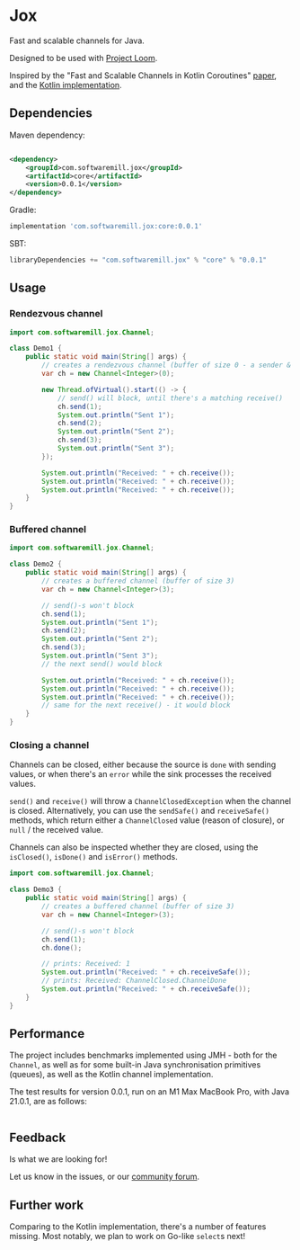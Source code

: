 # Jox

Fast and scalable channels for Java.

Designed to be used with [Project Loom](https://openjdk.org/projects/loom/).

Inspired by the "Fast and Scalable Channels in Kotlin Coroutines" [paper](https://arxiv.org/abs/2211.04986), and
the [Kotlin implementation](https://github.com/Kotlin/kotlinx.coroutines/blob/master/kotlinx-coroutines-core/common/src/channels/BufferedChannel.kt).

## Dependencies

Maven dependency:

```xml

<dependency>
    <groupId>com.softwaremill.jox</groupId>
    <artifactId>core</artifactId>
    <version>0.0.1</version>
</dependency>
```

Gradle:

```groovy
implementation 'com.softwaremill.jox:core:0.0.1'
```

SBT:

```scala
libraryDependencies += "com.softwaremill.jox" % "core" % "0.0.1"
```

## Usage

### Rendezvous channel

```java
import com.softwaremill.jox.Channel;

class Demo1 {
    public static void main(String[] args) {
        // creates a rendezvous channel (buffer of size 0 - a sender & receiver must meet to pass a value)
        var ch = new Channel<Integer>(0);

        new Thread.ofVirtual().start(() -> {
            // send() will block, until there's a matching receive()
            ch.send(1);
            System.out.println("Sent 1");
            ch.send(2);
            System.out.println("Sent 2");
            ch.send(3);
            System.out.println("Sent 3");
        });

        System.out.println("Received: " + ch.receive());
        System.out.println("Received: " + ch.receive());
        System.out.println("Received: " + ch.receive());
    }
}
```

### Buffered channel

```java
import com.softwaremill.jox.Channel;

class Demo2 {
    public static void main(String[] args) {
        // creates a buffered channel (buffer of size 3)
        var ch = new Channel<Integer>(3);

        // send()-s won't block
        ch.send(1);
        System.out.println("Sent 1");
        ch.send(2);
        System.out.println("Sent 2");
        ch.send(3);
        System.out.println("Sent 3");
        // the next send() would block

        System.out.println("Received: " + ch.receive());
        System.out.println("Received: " + ch.receive());
        System.out.println("Received: " + ch.receive());
        // same for the next receive() - it would block
    }
}
```

### Closing a channel

Channels can be closed, either because the source is `done` with sending values, or when there's an `error` while
the sink processes the received values.

`send()` and `receive()` will throw a `ChannelClosedException` when the channel is closed. Alternatively, you can
use the `sendSafe()` and `receiveSafe()` methods, which return either a `ChannelClosed` value (reason of closure),
or `null` / the received value.

Channels can also be inspected whether they are closed, using the `isClosed()`, `isDone()` and `isError()` methods.

```java
import com.softwaremill.jox.Channel;

class Demo3 {
    public static void main(String[] args) {
        // creates a buffered channel (buffer of size 3)
        var ch = new Channel<Integer>(3);

        // send()-s won't block
        ch.send(1);
        ch.done();

        // prints: Received: 1
        System.out.println("Received: " + ch.receiveSafe());
        // prints: Received: ChannelClosed.ChannelDone
        System.out.println("Received: " + ch.receiveSafe());
    }
}
```

## Performance

The project includes benchmarks implemented using JMH - both for the `Channel`, as well as for some built-in Java
synchronisation primitives (queues), as well as the Kotlin channel implementation.

The test results for version 0.0.1, run on an M1 Max MacBook Pro, with Java 21.0.1, are as follows:

```

```

## Feedback

Is what we are looking for!

Let us know in the issues, or our [community forum](https://softwaremill.community/c/open-source/11).

## Further work

Comparing to the Kotlin implementation, there's a number of features missing. Most notably, we plan to work on
Go-like `select`s next! 

